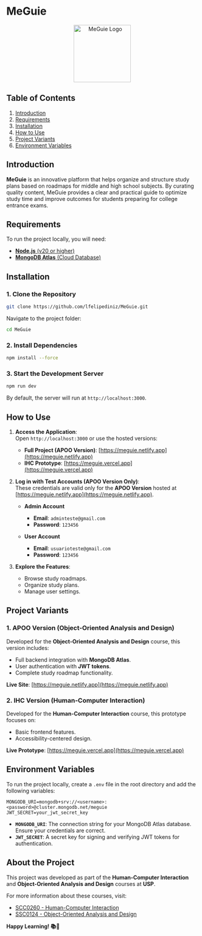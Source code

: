 # MeGuie

<p align="center"><img src="https://meguie.netlify.app/favicon.ico" alt="MeGuie Logo" width="150"></p>

## Table of Contents

1. [Introduction](#introduction)  
2. [Requirements](#requirements)  
3. [Installation](#installation)  
4. [How to Use](#how-to-use)  
5. [Project Variants](#project-variants)  
6. [Environment Variables](#environment-variables)  

## Introduction

**MeGuie** is an innovative platform that helps organize and structure study plans based on roadmaps for middle and high school subjects. By curating quality content, MeGuie provides a clear and practical guide to optimize study time and improve outcomes for students preparing for college entrance exams.

## Requirements

To run the project locally, you will need:

- [**Node.js** (v20 or higher)](https://nodejs.org/)  
- [**MongoDB Atlas** (Cloud Database)](https://www.mongodb.com/cloud/atlas)  

## Installation

### 1. Clone the Repository

```bash
git clone https://github.com/lfelipediniz/MeGuie.git
```

Navigate to the project folder:

```bash
cd MeGuie
```

### 2. Install Dependencies

```bash
npm install --force
```

### 3. Start the Development Server

```bash
npm run dev
```

By default, the server will run at `http://localhost:3000`.

## How to Use

1. **Access the Application**:  
   Open `http://localhost:3000` or use the hosted versions:

   - **Full Project (APOO Version)**: [https://meguie.netlify.app](https://meguie.netlify.app)  
   - **IHC Prototype**: [https://meguie.vercel.app](https://meguie.vercel.app)  

2. **Log in with Test Accounts (APOO Version Only)**:  
   These credentials are valid only for the **APOO Version** hosted at [https://meguie.netlify.app](https://meguie.netlify.app).

   - **Admin Account**  
     - **Email**: `adminteste@gmail.com`  
     - **Password**: `123456`  

   - **User Account**  
     - **Email**: `usuarioteste@gmail.com`  
     - **Password**: `123456`  

3. **Explore the Features**:  
   - Browse study roadmaps.  
   - Organize study plans.  
   - Manage user settings.

## Project Variants

### 1. APOO Version (Object-Oriented Analysis and Design)

Developed for the **Object-Oriented Analysis and Design** course, this version includes:

- Full backend integration with **MongoDB Atlas**.  
- User authentication with **JWT tokens**.  
- Complete study roadmap functionality.  

**Live Site**: [https://meguie.netlify.app](https://meguie.netlify.app)

### 2. IHC Version (Human-Computer Interaction)

Developed for the **Human-Computer Interaction** course, this prototype focuses on:

- Basic frontend features.  
- Accessibility-centered design.  

**Live Prototype**: [https://meguie.vercel.app](https://meguie.vercel.app)

## Environment Variables

To run the project locally, create a `.env` file in the root directory and add the following variables:

```plaintext
MONGODB_URI=mongodb+srv://<username>:<password>@cluster.mongodb.net/meguie
JWT_SECRET=your_jwt_secret_key
```

- **`MONGODB_URI`**: The connection string for your MongoDB Atlas database. Ensure your credentials are correct.  
- **`JWT_SECRET`**: A secret key for signing and verifying JWT tokens for authentication.

## About the Project

This project was developed as part of the **Human-Computer Interaction** and **Object-Oriented Analysis and Design** courses at **USP**.

For more information about these courses, visit:

- [SCC0260 - Human-Computer Interaction](https://uspdigital.usp.br/jupiterweb/obterDisciplina?sgldis=SCC0260&codcur=55041&codhab=0)  
- [SSC0124 - Object-Oriented Analysis and Design](https://uspdigital.usp.br/jupiterweb/obterDisciplina?sgldis=SSC0124&codcur=55041&codhab=0)  

**Happy Learning! 📚🚀**
